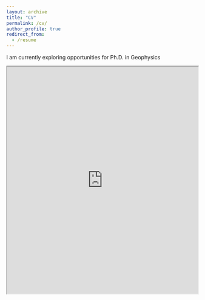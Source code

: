 ```yaml
---
layout: archive
title: "CV"
permalink: /cv/
author_profile: true
redirect_from:
  - /resume
---
```


I am currently exploring opportunities for Ph.D. in Geophysics

<object data="https://liaohaiyang1534.github.io/files/CV_haiyang_liao.pdf" type="application/pdf" width="100%" height="600px">
    <iframe src="https://liaohaiyang1534.github.io/files/resume-zh_CN_english.pdf" width="100%" height="600px">
        This browser does not support PDFs. Please download the PDF to view it: <a href="https://liaohaiyang1534.github.io/files/resume-zh_CN_english.pdf">Download PDF</a>.
    </iframe>
</object>

